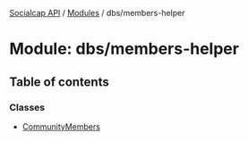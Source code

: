 [Socialcap API](../README.md) / [Modules](../modules.md) / dbs/members-helper

# Module: dbs/members-helper

## Table of contents

### Classes

- [CommunityMembers](../classes/dbs_members_helper.CommunityMembers.md)
